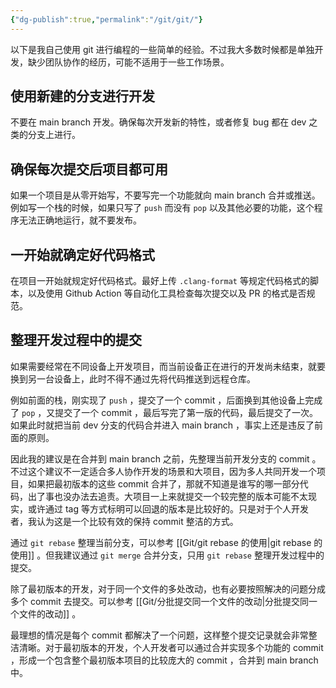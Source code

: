```yaml
---
{"dg-publish":true,"permalink":"/git/git/"}
---
```



以下是我自己使用 git 进行编程的一些简单的经验。不过我大多数时候都是单独开发，缺少团队协作的经历，可能不适用于一些工作场景。

## 使用新建的分支进行开发

不要在 main branch 开发。确保每次开发新的特性，或者修复 bug 都在 dev 之类的分支上进行。

## 确保每次提交后项目都可用

如果一个项目是从零开始写，不要写完一个功能就向 main branch 合并或推送。例如写一个栈的时候，如果只写了 `push` 而没有 `pop` 以及其他必要的功能，这个程序无法正确地运行，就不要发布。

## 一开始就确定好代码格式

在项目一开始就规定好代码格式。最好上传 `.clang-format` 等规定代码格式的脚本，以及使用 Github Action 等自动化工具检查每次提交以及 PR 的格式是否规范。

## 整理开发过程中的提交

如果需要经常在不同设备上开发项目，而当前设备正在进行的开发尚未结束，就要换到另一台设备上，此时不得不通过先将代码推送到远程仓库。

例如前面的栈，刚实现了 `push` ，提交了一个 commit ，后面换到其他设备上完成了 `pop` ，又提交了一个 commit ，最后写完了第一版的代码，最后提交了一次。如果此时就把当前 dev 分支的代码合并进入 main branch ，事实上还是违反了前面的原则。

因此我的建议是在合并到 main branch 之前，先整理当前开发分支的 commit 。不过这个建议不一定适合多人协作开发的场景和大项目，因为多人共同开发一个项目，如果把最初版本的这些 commit 合并了，那就不知道是谁写的哪一部分代码，出了事也没办法去追责。大项目一上来就提交一个较完整的版本可能不太现实，或许通过 tag 等方式标明可以回退的版本是比较好的。只是对于个人开发者，我认为这是一个比较有效的保持 commit 整洁的方式。

通过 `git rebase` 整理当前分支，可以参考 [[Git/git rebase 的使用\|git rebase 的使用]] 。但我建议通过 `git merge` 合并分支，只用 `git rebase` 整理开发过程中的提交。

除了最初版本的开发，对于同一个文件的多处改动，也有必要按照解决的问题分成多个 commit 去提交。可以参考 [[Git/分批提交同一个文件的改动\|分批提交同一个文件的改动]] 。

最理想的情况是每个 commit 都解决了一个问题，这样整个提交记录就会非常整洁清晰。对于最初版本的开发，个人开发者可以通过合并实现多个功能的 commit ，形成一个包含整个最初版本项目的比较庞大的 commit ，合并到 main branch 中。
